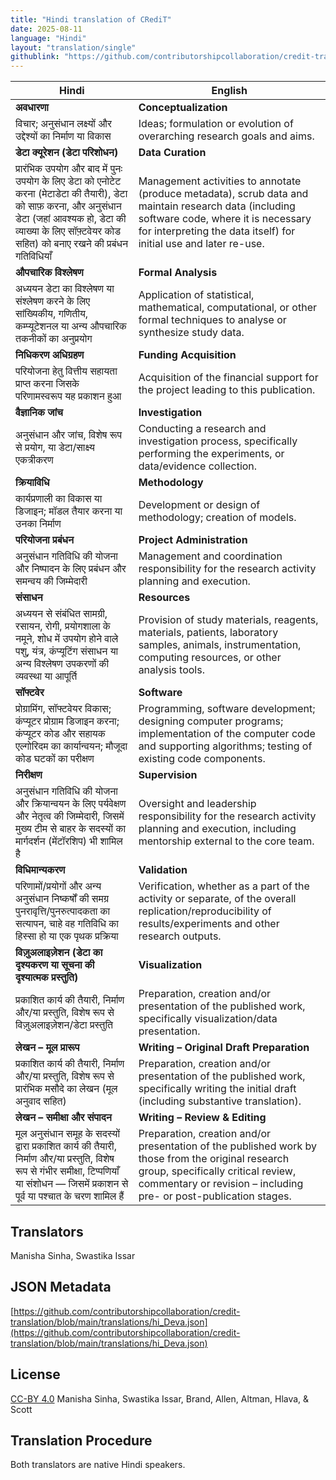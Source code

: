 ```yaml
---
title: "Hindi translation of CRediT"
date: 2025-08-11
language: "Hindi"
layout: "translation/single"
githublink: "https://github.com/contributorshipcollaboration/credit-translation/blob/main/translations/hi_Deva.json"
---
```


| Hindi | English |
| --- | --- |
| **अवधारणा** | **Conceptualization** |
| विचार; अनुसंधान लक्ष्यों और उद्देश्यों का निर्माण या विकास | Ideas; formulation or evolution of overarching research goals and aims. |
| **डेटा क्यूरेशन (डेटा परिशोधन)** | **Data Curation** |
| प्रारंभिक उपयोग और बाद में पुनः उपयोग के लिए डेटा को एनोटेट करना (मेटाडेटा की तैयारी), डेटा को साफ़ करना, और अनुसंधान डेटा (जहां आवश्यक हो, डेटा की व्याख्या के लिए सॉफ़्टवेयर कोड सहित) को बनाए रखने की प्रबंधन गतिविधियाँ | Management activities to annotate (produce metadata), scrub data and maintain research data (including software code, where it is necessary for interpreting the data itself) for initial use and later re-use. |
| **औपचारिक विश्लेषण** | **Formal Analysis** |
| अध्ययन डेटा का विश्लेषण या संश्लेषण करने के लिए सांख्यिकीय, गणितीय, कम्प्यूटेशनल या अन्य औपचारिक तकनीकों का अनुप्रयोग | Application of statistical, mathematical, computational, or other formal techniques to analyse or synthesize study data. |
| **निधिकरण अधिग्रहण** | **Funding Acquisition** |
| परियोजना हेतु वित्तीय सहायता प्राप्त करना जिसके परिणामस्वरूप यह प्रकाशन हुआ | Acquisition of the financial support for the project leading to this publication. |
| **वैज्ञानिक जांच** | **Investigation** |
| अनुसंधान और जांच, विशेष रूप से प्रयोग, या डेटा/साक्ष्य एकत्रीकरण | Conducting a research and investigation process, specifically performing the experiments, or data/evidence collection. |
| **क्रियाविधि** | **Methodology** |
| कार्यप्रणाली का विकास या डिजाइन; मॉडल तैयार करना या उनका निर्माण | Development or design of methodology; creation of models. |
| **परियोजना प्रबंधन** | **Project Administration** |
| अनुसंधान गतिविधि की योजना और निष्पादन के लिए प्रबंधन और समन्वय की जिम्मेदारी | Management and coordination responsibility for the research activity planning and execution. |
| **संसाधन** | **Resources** |
| अध्ययन से संबंधित सामग्री, रसायन, रोगी, प्रयोगशाला के नमूने, शोध में उपयोग होने वाले पशु, यंत्र, कंप्यूटिंग संसाधन या अन्य विश्लेषण उपकरणों की व्यवस्था या आपूर्ति | Provision of study materials, reagents, materials, patients, laboratory samples, animals, instrumentation, computing resources, or other analysis tools. |
| **सॉफ्टवेर** | **Software** |
| प्रोग्रामिंग, सॉफ्टवेयर विकास; कंप्यूटर प्रोग्राम डिजाइन करना; कंप्यूटर कोड और सहायक एल्गोरिदम का कार्यान्वयन; मौजूदा कोड घटकों का परीक्षण | Programming, software development; designing computer programs; implementation of the computer code and supporting algorithms; testing of existing code components. |
| **निरीक्षण** | **Supervision** |
| अनुसंधान गतिविधि की योजना और क्रियान्वयन के लिए पर्यवेक्षण और नेतृत्व की जिम्मेदारी, जिसमें मुख्य टीम से बाहर के सदस्यों  का मार्गदर्शन (मेंटॉरशिप) भी शामिल है | Oversight and leadership responsibility for the research activity planning and execution, including mentorship external to the core team. |
| **विधिमान्यकरण** | **Validation** |
| परिणामों/प्रयोगों और अन्य अनुसंधान निष्कर्षों की समग्र पुनरावृत्ति/पुनरुत्पादकता का सत्यापन, चाहे वह गतिविधि का हिस्सा हो या एक पृथक प्रक्रिया | Verification, whether as a part of the activity or separate, of the overall replication/reproducibility of results/experiments and other research outputs. |
| **विज़ुअलाइज़ेशन (डेटा का दृश्यकरण या सूचना की दृश्यात्मक प्रस्तुति)** | **Visualization** |
| प्रकाशित कार्य की तैयारी, निर्माण और/या प्रस्तुति, विशेष रूप से विज़ुअलाइज़ेशन/डेटा प्रस्तुति | Preparation, creation and/or presentation of the published work, specifically visualization/data presentation. |
| **लेखन – मूल प्रारूप** | **Writing – Original Draft Preparation** |
| प्रकाशित कार्य की तैयारी, निर्माण और/या प्रस्तुति, विशेष रूप से प्रारंभिक मसौदे का लेखन (मूल अनुवाद सहित) | Preparation, creation and/or presentation of the published work, specifically writing the initial draft (including substantive translation). |
| **लेखन – समीक्षा और संपादन** | **Writing – Review & Editing** |
| मूल अनुसंधान समूह के सदस्यों द्वारा प्रकाशित कार्य की तैयारी, निर्माण और/या प्रस्तुति, विशेष रूप से गंभीर समीक्षा, टिप्पणियाँ या संशोधन — जिसमें प्रकाशन से पूर्व या पश्चात के चरण शामिल हैं | Preparation, creation and/or presentation of the published work by those from the original research group, specifically critical review, commentary or revision – including pre- or post-publication stages. |

## Translators

Manisha  Sinha, Swastika  Issar

## JSON Metadata

[https://github.com/contributorshipcollaboration/credit-translation/blob/main/translations/hi_Deva.json](https://github.com/contributorshipcollaboration/credit-translation/blob/main/translations/hi_Deva.json)

## License

[CC-BY 4.0](https://creativecommons.org/licenses/by/4.0/) Manisha  Sinha, Swastika  Issar, Brand, Allen, Altman, Hlava, & Scott

## Translation Procedure

Both translators are native Hindi speakers.